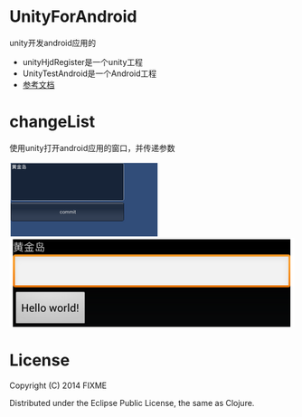# UnityForAndroid

unity开发android应用的

* unityHjdRegister是一个unity工程
* UnityTestAndroid是一个Android工程
* [参考文档](http://www.xuanyusong.com/archives/667)


# changeList

使用unity打开android应用的窗口，并传递参数

![unity发送命令](/doc/unity.png)
![android接收](/doc/android.png)

# License
Copyright (C) 2014 FIXME

Distributed under the Eclipse Public License, the same as Clojure.